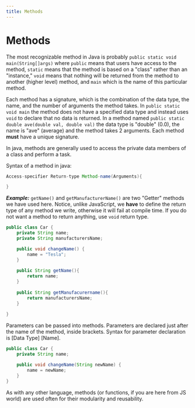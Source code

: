 ```yaml
---
title: Methods
---
```

# Methods
The most recognizable method in Java is probably `public static void main(String[]args)` where `public` means that users have access to the method, `static` means that the method is based on a "class" rather than an "instance," `void` means that nothing will be returned from the method to another (higher level) method, and `main` which is the name of this particular method.

Each method has a signature, which is the combination of the data type, the name, and the number of arguments the method takes. In `public static void main` the method does not have a specified data type and instead uses `void` to declare that no data is returned. In a method named `public static double ave(double val, double val)` the data type is "double" (0.0), the name is "ave" (average) and the method takes 2 arguments. Each method **must** have a unique signature.

In java, methods are generally used to access the private data members of a class and perform a task.

Syntax of a method in java:
```java
Access-specifier Return-type Method-name(Arguments){

}
```

***Example:***
`getName()` and `getManufacturerName()` are two "Getter" methods we have used here. Notice, unlike JavaScript, we **have** to define the return type of any method we write, otherwise it will fail at compile time. If you do not want a method to return anything, use `void` return type.

```java
public class Car {
    private String name;
    private String manufacturersName;

    public void changeName() {
        name = "Tesla";
    }
    
    public String getName(){
        return name;
    }
    
    public String getManufacurername(){
        return manufacturersName;
    }
    
}
```
Parameters can be passed into methods. Parameters are declared just after the name of the method, inside brackets.
Syntax for parameter declaration is [Data Type] [Name].
```java
public class Car {
    private String name;

    public void changeName(String newName) {
        name = newName;
    }
}
```

As with any other language, methods (or functions, if you are here from JS world) are used often for their modularity and reusability.
